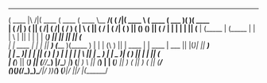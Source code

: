 #
 _______           _______  _______  _______ _________ _        _______    _______  _______  _______  _______ 
(  ____ \|\     /|(  ____ \(  ____ \(  ____ \\__   __/( (    /|(  ____ \  (  ____ \(  ___  )(       )(  ____ \
| (    \/| )   ( || (    \/| (    \/| (    \/   ) (   |  \  ( || (    \/  | (    \/| (   ) || () () || (    \/
| |      | |   | || (__    | (_____ | (_____    | |   |   \ | || |        | |      | (___) || || || || (__    
| | ____ | |   | ||  __)   (_____  )(_____  )   | |   | (\ \) || | ____   | | ____ |  ___  || |(_)| ||  __)   
| | \_  )| |   | || (            ) |      ) |   | |   | | \   || | \_  )  | | \_  )| (   ) || |   | || (      
| (___) || (___) || (____/\/\____) |/\____) |___) (___| )  \  || (___) |  | (___) || )   ( || )   ( || (____/\
(_______)(_______)(_______/\_______)\_______)\_______/|/    )_)(_______)  (_______)|/     \||/     \|(_______/
                                                                                                              
